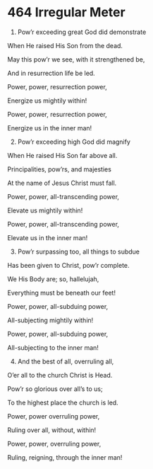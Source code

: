 # 464 Irregular Meter

1.  Pow’r exceeding great God did demonstrate

When He raised His Son from the dead.

May this pow’r we see, with it strengthened be,

And in resurrection life be led.

Power, power, resurrection power,

Energize us mightily within!

Power, power, resurrection power,

Energize us in the inner man!

2.  Pow’r exceeding high God did magnify

When He raised His Son far above all.

Principalities, pow’rs, and majesties

At the name of Jesus Christ must fall.

Power, power, all-transcending power,

Elevate us mightily within!

Power, power, all-transcending power,

Elevate us in the inner man!

3.  Pow’r surpassing too, all things to subdue

Has been given to Christ, pow’r complete.

We His Body are; so, hallelujah,

Everything must be beneath our feet!

Power, power, all-subduing power,

All-subjecting mightily within!

Power, power, all-subduing power,

All-subjecting to the inner man!

4.  And the best of all, overruling all,

O’er all to the church Christ is Head.

Pow’r so glorious over all’s to us;

To the highest place the church is led.

Power, power overruling power,

Ruling over all, without, within!

Power, power, overruling power,

Ruling, reigning, through the inner man!

